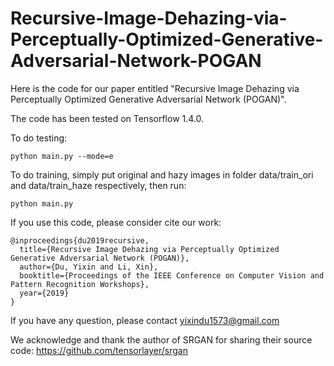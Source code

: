 # Recursive-Image-Dehazing-via-Perceptually-Optimized-Generative-Adversarial-Network-POGAN

Here is the code for our paper entitled "Recursive Image Dehazing via Perceptually Optimized Generative Adversarial Network (POGAN)".

The code has been tested on Tensorflow 1.4.0.

To do testing:

    python main.py --mode=e

      
To do training, simply put original and hazy images in folder data/train_ori and data/train_haze respectively, then run:

    python main.py
    
If you use this code, please consider cite our work:


    @inproceedings{du2019recursive,
      title={Recursive Image Dehazing via Perceptually Optimized Generative Adversarial Network (POGAN)},
      author={Du, Yixin and Li, Xin},
      booktitle={Proceedings of the IEEE Conference on Computer Vision and Pattern Recognition Workshops},
      year={2019}
    }
    
If you have any question, please contact yixindu1573@gmail.com

We acknowledge and thank the author of SRGAN for sharing their source code:
    https://github.com/tensorlayer/srgan
